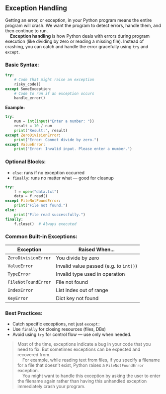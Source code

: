## Exception Handling
Getting an error, or exception, in your Python program means the entire program will crash. We want the program to detect errors, handle them, and then continue to run.  
&nbsp;&nbsp;&nbsp;&nbsp;**Exception handling** is how Python deals with errors during program execution (like dividing by zero or reading a missing file). Instead of crashing, you can catch and handle the error gracefully using `try` and `except`.  

### Basic Syntax:
```python
try:
    # Code that might raise an exception
    risky_code()
except SomeException:
    # Code to run if an exception occurs
    handle_error()
```
**Example:**  
```python
try:
    num = int(input("Enter a number: "))
    result = 10 / num
    print("Result:", result)
except ZeroDivisionError:
    print("Error: Cannot divide by zero.")
except ValueError:
    print("Error: Invalid input. Please enter a number.")
```
### Optional Blocks:
- `else`: runs if no exception occurred
- `finally`: runs no matter what — good for cleanup
```python
try:
    f = open("data.txt")
    data = f.read()
except FileNotFoundError:
    print("File not found.")
else:
    print("File read successfully.")
finally:
    f.close()  # Always executed
```
### Common Built-in Exceptions:
| Exception           | Raised When...                         |
| ------------------- | -------------------------------------- |
| `ZeroDivisionError` | You divide by zero                     |
| `ValueError`        | Invalid value passed (e.g. to `int()`) |
| `TypeError`         | Invalid type used in operation         |
| `FileNotFoundError` | File not found                         |
| `IndexError`        | List index out of range                |
| `KeyError`          | Dict key not found                     |

### Best Practices:
- Catch specific exceptions, not just `except:`
- Use `finally` for closing resources (files, DBs)
- Avoid using `try` for control flow — use only when needed.

> Most of the time, exceptions indicate a bug in your code that you need to fix. But sometimes exceptions can be expected and recovered from.  
&nbsp;&nbsp;&nbsp;&nbsp;For example, while reading text from files, if you specify a filename for a file that doesn’t exist, Python raises a `FileNotFoundError` exception.  
&nbsp;&nbsp;&nbsp;&nbsp;You might want to handle this exception by asking the user to enter the filename again rather than having this unhandled exception immediately crash your program.
